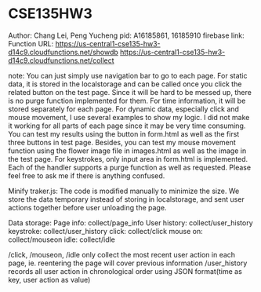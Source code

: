 CSE135HW3
====
Author: Chang Lei, Peng Yucheng
pid: A16185861, 16185910
firebase link:
  Function URL: https://us-central1-cse135-hw3-d14c9.cloudfunctions.net/showdb
                https://us-central1-cse135-hw3-d14c9.cloudfunctions.net/collect
                
note: You can just simply use navigation bar to go to each page. For static data, it is stored in the localstorage and can be called once you click the related button on the test page. Since it will be hard to be messed up, there is no purge function implemented for them. For time information, it will be stored separately for each page. For dynamic data, especially click and mouse movement, I use several examples to show my logic. I did not make it working for all parts of each page since it may be very time consuming. You can test my results using the button in form.html as well as the first three buttons in test page. Besides, you can test my mouse movement function using the flower image file in images.html as well as the image in the test page. For keystrokes, only input area in form.html is implemented. Each of the handler supports a purge function as well as requested. Please feel free to ask me if there is anything confused.


Minify traker.js: The code is modified manually to minimize the size. We store the data temporary instead of storing in localstorage, and sent user actions together before user unloading the page.

Data storage:
  Page info: collect/page_info
  User history: collect/user_history
  keystroke: collect/user_history
  click: collect/click
  mouse on: collect/mouseon
  idle: collect/idle
  
 /click, /mouseon, /idle only collect the most recent user action in each page, ie. reentering the page will cover previous information
  /user_history records all user action in chronological order using JSON format(time as key, user action as value)
